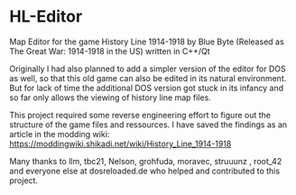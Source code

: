 # HL-Editor
Map Editor for the game History Line 1914-1918 by Blue Byte (Released as The Great War: 1914-1918 in the US)
written in C++/Qt 

Originally I had also planned to add a simpler version of the editor for DOS as well, so that this old game can also be edited in its natural environment.
But for lack of time the additional DOS version got stuck in its infancy and so far only allows the viewing of history line map files.

This project required some reverse engineering effort to figure out the structure of the game files and ressources.
I have saved the findings as an article in the modding wiki:
https://moddingwiki.shikadi.net/wiki/History_Line_1914-1918

Many thanks to llm, tbc21, Nelson, grohfuda, moravec, struuunz , root_42 and everyone else at dosreloaded.de who helped and contributed to this project.
